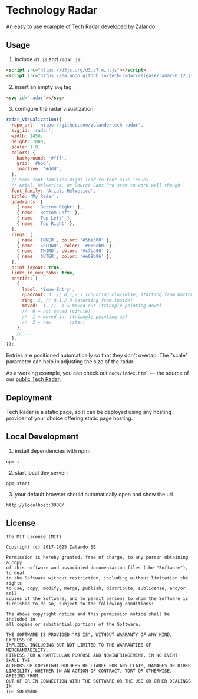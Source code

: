 # Technology Radar

An easy to use example of Tech Radar developed by Zalando.

## Usage

1. include `d3.js` and `radar.js`:

```html
<script src="https://d3js.org/d3.v7.min.js"></script>
<script src="https://zalando.github.io/tech-radar/release/radar-0.12.js"></script>
```

2. insert an empty `svg` tag:

```html
<svg id="radar"></svg>
```

3. configure the radar visualization:

```js
radar_visualization({
  repo_url: 'https://github.com/zalando/tech-radar',
  svg_id: 'radar',
  width: 1450,
  height: 1000,
  scale: 1.0,
  colors: {
    background: '#fff',
    grid: '#bbb',
    inactive: '#ddd',
  },
  // Some font families might lead to font size issues
  // Arial, Helvetica, or Source Sans Pro seem to work well though
  font_family: 'Arial, Helvetica',
  title: 'My Radar',
  quadrants: [
    { name: 'Bottom Right' },
    { name: 'Bottom Left' },
    { name: 'Top Left' },
    { name: 'Top Right' },
  ],
  rings: [
    { name: 'INNER', color: '#5ba300' },
    { name: 'SECOND', color: '#009eb0' },
    { name: 'THIRD', color: '#c7ba00' },
    { name: 'OUTER', color: '#e09b96' },
  ],
  print_layout: true,
  links_in_new_tabs: true,
  entries: [
    {
      label: 'Some Entry',
      quadrant: 3, // 0,1,2,3 (counting clockwise, starting from bottom right)
      ring: 2, // 0,1,2,3 (starting from inside)
      moved: -1, // -1 = moved out (triangle pointing down)
      //  0 = not moved (circle)
      //  1 = moved in  (triangle pointing up)
      //  2 = new       (star)
    },
    // ...
  ],
});
```

Entries are positioned automatically so that they don't overlap. The "scale" parameter can help
in adjusting the size of the radar.

As a working example, you can check out `docs/index.html` &mdash; the source of our [public Tech
Radar](http://zalando.github.io/tech-radar/).

## Deployment

Tech Radar is a static page, so it can be deployed using any hosting provider of your choice offering static page hosting.

## Local Development

1. install dependencies with npm:

```
npm i
```

2. start local dev server:

```
npm start
```

3. your default browser should automatically open and show the url

```
http://localhost:3000/
```

## License

```
The MIT License (MIT)

Copyright (c) 2017-2025 Zalando SE

Permission is hereby granted, free of charge, to any person obtaining a copy
of this software and associated documentation files (the "Software"), to deal
in the Software without restriction, including without limitation the rights
to use, copy, modify, merge, publish, distribute, sublicense, and/or sell
copies of the Software, and to permit persons to whom the Software is
furnished to do so, subject to the following conditions:

The above copyright notice and this permission notice shall be included in
all copies or substantial portions of the Software.

THE SOFTWARE IS PROVIDED "AS IS", WITHOUT WARRANTY OF ANY KIND, EXPRESS OR
IMPLIED, INCLUDING BUT NOT LIMITED TO THE WARRANTIES OF MERCHANTABILITY,
FITNESS FOR A PARTICULAR PURPOSE AND NONINFRINGEMENT. IN NO EVENT SHALL THE
AUTHORS OR COPYRIGHT HOLDERS BE LIABLE FOR ANY CLAIM, DAMAGES OR OTHER
LIABILITY, WHETHER IN AN ACTION OF CONTRACT, TORT OR OTHERWISE, ARISING FROM,
OUT OF OR IN CONNECTION WITH THE SOFTWARE OR THE USE OR OTHER DEALINGS IN
THE SOFTWARE.
```
